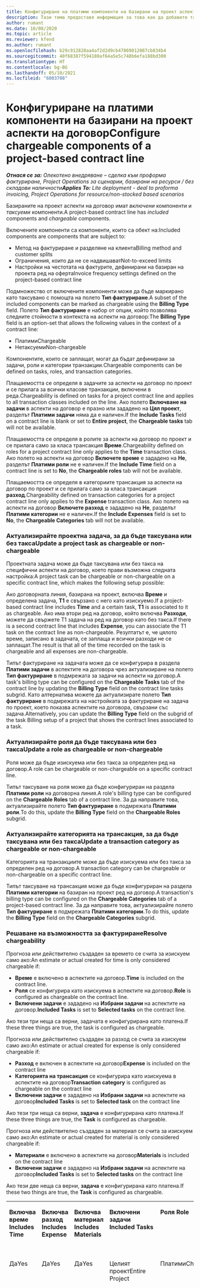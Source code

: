 ```yaml
---
title: Конфигуриране на платими компоненти на базирани на проект аспекти на договор
description: Тази тема предоставя информация за това как да добавите таксуеми компоненти към договорни линии в Project Operations.
author: rumant
ms.date: 10/08/2020
ms.topic: article
ms.reviewer: kfend
ms.author: rumant
ms.openlocfilehash: b29c912828aa4af2d2d9cb47869012087cb834b4
ms.sourcegitcommit: 40f68387f594180af64a5e5c748b6efa188bd300
ms.translationtype: HT
ms.contentlocale: bg-BG
ms.lasthandoff: 05/10/2021
ms.locfileid: "6003708"
---
```

# <a name="configure-chargeable-components-of-a-project-based-contract-line"></a><span data-ttu-id="b51c4-103">Конфигуриране на платими компоненти на базирани на проект аспекти на договор</span><span class="sxs-lookup"><span data-stu-id="b51c4-103">Configure chargeable components of a project-based contract line</span></span>

<span data-ttu-id="b51c4-104">_**Отнася се за:** Олекотено внедряване – сделка към проформа фактуриране, Project Operations за сценарии, базирани на ресурси / без складови наличности_</span><span class="sxs-lookup"><span data-stu-id="b51c4-104">_**Applies To:** Lite deployment - deal to proforma invoicing, Project Operations for resource/non-stocked based scenarios_</span></span>

<span data-ttu-id="b51c4-105">Базираните на проект аспекти на договор имат *включени* компоненти и *таксуеми* компоненти.</span><span class="sxs-lookup"><span data-stu-id="b51c4-105">A project-based contract line has *included* components and *chargeable* components.</span></span>

<span data-ttu-id="b51c4-106">Включените компоненти са компоненти, които са обект на:</span><span class="sxs-lookup"><span data-stu-id="b51c4-106">Included components are components that are subject to:</span></span>

  - <span data-ttu-id="b51c4-107">Метод на фактуриране и разделяне на клиента</span><span class="sxs-lookup"><span data-stu-id="b51c4-107">Billing method and customer splits</span></span>
  - <span data-ttu-id="b51c4-108">Ограничения, които да не се надвишават</span><span class="sxs-lookup"><span data-stu-id="b51c4-108">Not-to-exceed limits</span></span> 
  - <span data-ttu-id="b51c4-109">Настройки на честотата на фактурите, дефинирани на базиран на проекта ред на оферта</span><span class="sxs-lookup"><span data-stu-id="b51c4-109">Invoice frequency settings defined on the project-based contract line</span></span>

<span data-ttu-id="b51c4-110">Подмножество от включените компоненти може да бъде маркирано като таксувано с помощта на полето **Тип фактуриране**.</span><span class="sxs-lookup"><span data-stu-id="b51c4-110">A subset of the included components can be marked as chargeable using the **Billing Type** field.</span></span> <span data-ttu-id="b51c4-111">Полето **Тип фактуриране** е набор от опции, който позволява следните стойности в контекста на аспекти на договор:</span><span class="sxs-lookup"><span data-stu-id="b51c4-111">The **Billing Type** field is an option-set that allows the following values in the context of a contract line:</span></span>

  - <span data-ttu-id="b51c4-112">Платими</span><span class="sxs-lookup"><span data-stu-id="b51c4-112">Chargeable</span></span>
  - <span data-ttu-id="b51c4-113">Нетаксуеми</span><span class="sxs-lookup"><span data-stu-id="b51c4-113">Non-chargeable</span></span>

<span data-ttu-id="b51c4-114">Компонентите, които се заплащат, могат да бъдат дефинирани за задачи, роли и категории транзакции.</span><span class="sxs-lookup"><span data-stu-id="b51c4-114">Chargeable components can be defined on tasks, roles, and transaction categories.</span></span>

<span data-ttu-id="b51c4-115">Плащаемостта се определя в задачите за аспекти на договор по проект и се прилага за всички класове транзакции, включени в реда.</span><span class="sxs-lookup"><span data-stu-id="b51c4-115">Chargeability is defined on tasks for a project contract line and applies to all transaction classes included on the line.</span></span> <span data-ttu-id="b51c4-116">Ако полето **Включване на задачи** в аспекти на договор е празно или зададено на **Цял проект**, разделът **Платими задачи** няма да е наличен.</span><span class="sxs-lookup"><span data-stu-id="b51c4-116">If the **Include Tasks** field on a contract line is blank or set to **Entire project**, the **Chargeable tasks** tab will not be available.</span></span>

<span data-ttu-id="b51c4-117">Плащаемостта се определя в ролите за аспекти на договор по проект и се прилага само за класа трансакция **Време**.</span><span class="sxs-lookup"><span data-stu-id="b51c4-117">Chargeability defined on roles for a project contract line only applies to the **Time** transaction class.</span></span> <span data-ttu-id="b51c4-118">Ако полето на аспекти на договор **Включете време** е зададено на **Не**, разделът **Платими роли** не е наличен.</span><span class="sxs-lookup"><span data-stu-id="b51c4-118">If the **Include Time** field on a contract line is set to **No**, the **Chargeable roles** tab will not be available.</span></span>

<span data-ttu-id="b51c4-119">Плащаемостта се определя в категориите трансакция за аспекти на договор по проект и се прилага само за класа трансакция **разход**.</span><span class="sxs-lookup"><span data-stu-id="b51c4-119">Chargeability defined on transaction categories for a project contract line only applies to the **Expense** transaction class.</span></span> <span data-ttu-id="b51c4-120">Ако полето на аспекти на договор **Включете разход** е зададено на **Не**, разделът **Платими категории** не е наличен.</span><span class="sxs-lookup"><span data-stu-id="b51c4-120">If the **Include Expenses** field is set to **No**, the **Chargeable Categories** tab will not be available.</span></span>

### <a name="update-a-project-task-as-chargeable-or-non-chargeable"></a><span data-ttu-id="b51c4-121">Актуализирайте проектна задача, за да бъде таксувана или без такса</span><span class="sxs-lookup"><span data-stu-id="b51c4-121">Update a project task as chargeable or non-chargeable</span></span>

<span data-ttu-id="b51c4-122">Проектната задача може да бъде таксувана или без такса на специфични аспекти на договор, което прави възможна следната настройка:</span><span class="sxs-lookup"><span data-stu-id="b51c4-122">A project task can be chargeable or non-chargeable on a specific contract line, which makes the following setup possible:</span></span>

<span data-ttu-id="b51c4-123">Ако договорната линия, базирана на проект, включва **Време** и определена задача, **Т1** е свързано с него като изискуемо.</span><span class="sxs-lookup"><span data-stu-id="b51c4-123">If a project-based contract line includes **Time** and a certain task, **T1** is associated to it as chargeable.</span></span> <span data-ttu-id="b51c4-124">Ако има втори ред на договор, който включва **Разходи**, можете да свържете Т1 задача на ред на договор като без такса.</span><span class="sxs-lookup"><span data-stu-id="b51c4-124">If there is a second contract line that includes **Expense**, you can associate the T1 task on the contract line as non-chargeable.</span></span> <span data-ttu-id="b51c4-125">Резултатът е, че цялото време, записано в задачата, се заплаща и всички разходи не се заплащат.</span><span class="sxs-lookup"><span data-stu-id="b51c4-125">The result is that all of the time recorded on the task is chargeable and all expenses are non-chargeable.</span></span>

<span data-ttu-id="b51c4-126">Типът фактуриране на задачата може да се конфигурира в раздела **Платими задачи** в аспектите на договора чрез актуализиране на полето **Тип фактуриране** в подмрежата за задачи на аспекти на договор.</span><span class="sxs-lookup"><span data-stu-id="b51c4-126">A task's billing type can be configured on the **Chargeable Tasks** tab of the contract line by updating the **Billing Type** field on the contract line tasks subgrid.</span></span> <span data-ttu-id="b51c4-127">Като алтернатива можете да актуализирате полето **Тип фактуриране** в подмрежата на настройката за фактуриране на задача по проект, което показва аспектите на договора, свързани със задача.</span><span class="sxs-lookup"><span data-stu-id="b51c4-127">Alternatively, you can update the **Billing Type** field on the subgrid of the task Billing setup of a project that shows the contract lines associated to a task.</span></span>

### <a name="update-a-role-as-chargeable-or-non-chargeable"></a><span data-ttu-id="b51c4-128">Актуализирайте роля да бъде таксувана или без такса</span><span class="sxs-lookup"><span data-stu-id="b51c4-128">Update a role as chargeable or non-chargeable</span></span>

<span data-ttu-id="b51c4-129">Роля може да бъде изискуема или без такса за определен ред на договор.</span><span class="sxs-lookup"><span data-stu-id="b51c4-129">A role can be chargeable or non-chargeable on a specific contract line.</span></span>

<span data-ttu-id="b51c4-130">Типът таксуване на роля може да бъде конфигуриран на раздела **Платими роли** на договорна линия.</span><span class="sxs-lookup"><span data-stu-id="b51c4-130">A role's billing type can be configured on the **Chargeable Roles** tab of a contract line.</span></span> <span data-ttu-id="b51c4-131">За да направите това, актуализирайте полето **Тип фактуриране** в подмрежата **Платими роли**.</span><span class="sxs-lookup"><span data-stu-id="b51c4-131">To do this, update the **Billing Type** field on the **Chargeable Roles** subgrid.</span></span>

### <a name="update-a-transaction-category-as-chargeable-or-non-chargeable"></a><span data-ttu-id="b51c4-132">Актуализирайте категорията на трансакция, за да бъде таксувана или без такса</span><span class="sxs-lookup"><span data-stu-id="b51c4-132">Update a transaction category as chargeable or non-chargeable</span></span>

<span data-ttu-id="b51c4-133">Категорията на транзакциите може да бъде изискуема или без такса за определен ред на договор.</span><span class="sxs-lookup"><span data-stu-id="b51c4-133">A transaction category can be chargeable or non-chargeable on a specific contract line.</span></span>

<span data-ttu-id="b51c4-134">Типът таксуване на трансакция може да бъде конфигуриран на раздела **Платими категории** на базиран на проект ред на договор.</span><span class="sxs-lookup"><span data-stu-id="b51c4-134">A transaction's billing type can be configured on the **Chargeable Categories** tab of a project-based contract line.</span></span> <span data-ttu-id="b51c4-135">За да направите това, актуализирайте полето **Тип фактуриране** в подмрежата **Платими категории**.</span><span class="sxs-lookup"><span data-stu-id="b51c4-135">To do this, update the **Billing Type** field on the **Chargeable Categories** subgrid.</span></span>

### <a name="resolve-chargeability"></a><span data-ttu-id="b51c4-136">Решаване на възможността за фактуриране</span><span class="sxs-lookup"><span data-stu-id="b51c4-136">Resolve chargeability</span></span>

<span data-ttu-id="b51c4-137">Прогноза или действително създаден за времето се счита за изискуем само ако:</span><span class="sxs-lookup"><span data-stu-id="b51c4-137">An estimate or actual created for time is only considered chargeable if:</span></span>

   - <span data-ttu-id="b51c4-138">**Време** е включено в аспектите на договор.</span><span class="sxs-lookup"><span data-stu-id="b51c4-138">**Time** is included on the contract line.</span></span>
   - <span data-ttu-id="b51c4-139">**Роля** се конфигурира като изискуема в аспектите на договор.</span><span class="sxs-lookup"><span data-stu-id="b51c4-139">**Role** is configured as chargeable on the contract line.</span></span>
   - <span data-ttu-id="b51c4-140">**Включени задачи** е зададено на **Избрани задачи** на аспектите на договор.</span><span class="sxs-lookup"><span data-stu-id="b51c4-140">**Included Tasks** is set to **Selected tasks** on the contract line.</span></span>
 
 <span data-ttu-id="b51c4-141">Ако тези три неща са верни, задачата е конфигурирана като платена.</span><span class="sxs-lookup"><span data-stu-id="b51c4-141">If these three things are true, the task is configured as chargeable.</span></span> 

<span data-ttu-id="b51c4-142">Прогноза или действително създаден за разход се счита за изискуем само ако:</span><span class="sxs-lookup"><span data-stu-id="b51c4-142">An estimate or actual created for expense is only considered chargeable if:</span></span>

   - <span data-ttu-id="b51c4-143">**Разход** е включен в аспектите на договор</span><span class="sxs-lookup"><span data-stu-id="b51c4-143">**Expense** is included on the contract line</span></span>
   - <span data-ttu-id="b51c4-144">**Категорията на трансакция** се конфигурира като изискуема в аспектите на договор</span><span class="sxs-lookup"><span data-stu-id="b51c4-144">**Transaction category** is configured as chargeable on the contract line</span></span>
   - <span data-ttu-id="b51c4-145">**Включени задачи** е зададено на **Избрани задачи** на аспектите на договор</span><span class="sxs-lookup"><span data-stu-id="b51c4-145">**Included Tasks** is set to **Selected task** on the contract line</span></span>
  
 <span data-ttu-id="b51c4-146">Ако тези три неща са верни, **задача** е конфигурирана като платена.</span><span class="sxs-lookup"><span data-stu-id="b51c4-146">If these three things are true, the **Task** is configured as chargeable.</span></span> 

<span data-ttu-id="b51c4-147">Прогноза или действително създаден за материал се счита за изискуем само ако:</span><span class="sxs-lookup"><span data-stu-id="b51c4-147">An estimate or actual created for material is only considered chargeable if:</span></span>

   - <span data-ttu-id="b51c4-148">**Материали** е включено в аспектите на договор</span><span class="sxs-lookup"><span data-stu-id="b51c4-148">**Materials** is included on the contract line</span></span>
   - <span data-ttu-id="b51c4-149">**Включени задачи** е зададено на **Избрани задачи** на аспектите на договор</span><span class="sxs-lookup"><span data-stu-id="b51c4-149">**Included Tasks** is set to **Selected tasks** on the contract line</span></span>

<span data-ttu-id="b51c4-150">Ако тези две неща са верни, **задача** е конфигурирана като платена.</span><span class="sxs-lookup"><span data-stu-id="b51c4-150">If these two things are true, the **Task** is configured as chargeable.</span></span> 

<table border="0" cellspacing="0" cellpadding="0">
    <tbody>
        <tr>
            <td width="70" valign="top">
                <p><span data-ttu-id="b51c4-151">
                    <strong>Включва време</strong>
                </span><span class="sxs-lookup"><span data-stu-id="b51c4-151">
                    <strong>Includes Time</strong>
                </span></span></p>
            </td>
            <td width="78" valign="top">
                <p><span data-ttu-id="b51c4-152">
                    <strong>Включва разход</strong>
                    <strong></strong>
                </span><span class="sxs-lookup"><span data-stu-id="b51c4-152">
                    <strong>Includes Expense</strong>
                    <strong></strong>
                </span></span></p>
            </td>
            <td width="63" valign="top">
                <p><span data-ttu-id="b51c4-153">
                    <strong>Включва материал</strong>
                    <strong></strong>
                </span><span class="sxs-lookup"><span data-stu-id="b51c4-153">
                    <strong>Includes Materials</strong>
                    <strong></strong>
                </span></span></p>
            </td>
            <td width="75" valign="top">
                <p><span data-ttu-id="b51c4-154">
                    <strong>Включени задачи</strong>
                    <strong></strong>
                </span><span class="sxs-lookup"><span data-stu-id="b51c4-154">
                    <strong>Included Tasks</strong>
                    <strong></strong>
                </span></span></p>
            </td>
            <td width="65" valign="top">
                <p><span data-ttu-id="b51c4-155">
                    <strong>Роля</strong>
                    <strong></strong>
                </span><span class="sxs-lookup"><span data-stu-id="b51c4-155">
                    <strong>Role</strong>
                    <strong></strong>
                </span></span></p>
            </td>
            <td width="70" valign="top">
                <p><span data-ttu-id="b51c4-156">
                    <strong>Категория</strong>
                    <strong></strong>
                </span><span class="sxs-lookup"><span data-stu-id="b51c4-156">
                    <strong>Category</strong>
                    <strong></strong>
                </span></span></p>
            </td>
            <td width="65" valign="top">
                <p><span data-ttu-id="b51c4-157">
                    <strong>Задача</strong>
                    <strong></strong>
                </span><span class="sxs-lookup"><span data-stu-id="b51c4-157">
                    <strong>Task</strong>
                    <strong></strong>
                </span></span></p>
            </td>
            <td width="350" valign="top">
                <p><span data-ttu-id="b51c4-158">
                    <strong>Въздействие на таксуемостта</strong>
                </span><span class="sxs-lookup"><span data-stu-id="b51c4-158">
                    <strong>Chargeability impact</strong>
                </span></span></p>
            </td>
        </tr>
        <tr>
            <td width="70" valign="top">
                <p>
<span data-ttu-id="b51c4-159">Да</span><span class="sxs-lookup"><span data-stu-id="b51c4-159">Yes</span></span> </p>
            </td>
            <td width="78" valign="top">
                <p>
<span data-ttu-id="b51c4-160">Да</span><span class="sxs-lookup"><span data-stu-id="b51c4-160">Yes</span></span> </p>
            </td>
            <td width="63" valign="top">
                <p>
<span data-ttu-id="b51c4-161">Да</span><span class="sxs-lookup"><span data-stu-id="b51c4-161">Yes</span></span> </p>
            </td>
            <td width="75" valign="top">
                <p>
<span data-ttu-id="b51c4-162">Целият проект</span><span class="sxs-lookup"><span data-stu-id="b51c4-162">Entire Project</span></span> </p>
            </td>
            <td width="65" valign="top">
                <p>
<span data-ttu-id="b51c4-163">Платими</span><span class="sxs-lookup"><span data-stu-id="b51c4-163">Chargeable</span></span> </p>
            </td>
            <td width="70" valign="top">
                <p>
<span data-ttu-id="b51c4-164">Платими</span><span class="sxs-lookup"><span data-stu-id="b51c4-164">Chargeable</span></span> </p>
            </td>
            <td width="65" valign="top">
                <p>
<span data-ttu-id="b51c4-165">Не може да бъде зададено</span><span class="sxs-lookup"><span data-stu-id="b51c4-165">Can't be set</span></span> </p>
            </td>
            <td width="350" valign="top">
                <p>
<span data-ttu-id="b51c4-166">Таксуване по действително време: <strong>Платимо</strong>
                </span><span class="sxs-lookup"><span data-stu-id="b51c4-166">Billing on a time actual: <strong>Chargeable</strong>
                </span></span></p>
                <p>
<span data-ttu-id="b51c4-167">Вид на фактурирането за действителни разходи: <strong>Платимо</strong>
                </span><span class="sxs-lookup"><span data-stu-id="b51c4-167">Billing type on expense actual: <strong>Chargeable</strong>
                </span></span></p>
                <p>
<span data-ttu-id="b51c4-168">Вид на фактурирането за действителни данни за материал: <strong>Платимо</strong>
                </span><span class="sxs-lookup"><span data-stu-id="b51c4-168">Billing type on material actual: <strong>Chargeable</strong>
                </span></span></p>
            </td>
        </tr>
        <tr>
            <td width="70" valign="top">
                <p>
<span data-ttu-id="b51c4-169">Да</span><span class="sxs-lookup"><span data-stu-id="b51c4-169">Yes</span></span> </p>
            </td>
            <td width="78" valign="top">
                <p>
<span data-ttu-id="b51c4-170">Да</span><span class="sxs-lookup"><span data-stu-id="b51c4-170">Yes</span></span> </p>
            </td>
            <td width="63" valign="top">
                <p>
<span data-ttu-id="b51c4-171">Да</span><span class="sxs-lookup"><span data-stu-id="b51c4-171">Yes</span></span> </p>
            </td>
            <td width="75" valign="top">
                <p>
<span data-ttu-id="b51c4-172">Само избрани задачи</span><span class="sxs-lookup"><span data-stu-id="b51c4-172">Selected tasks only</span></span> </p>
            </td>
            <td width="65" valign="top">
                <p>
<span data-ttu-id="b51c4-173">Платими</span><span class="sxs-lookup"><span data-stu-id="b51c4-173">Chargeable</span></span> </p>
            </td>
            <td width="70" valign="top">
                <p>
<span data-ttu-id="b51c4-174">Платими</span><span class="sxs-lookup"><span data-stu-id="b51c4-174">Chargeable</span></span> </p>
            </td>
            <td width="65" valign="top">
                <p>
<span data-ttu-id="b51c4-175">Платими</span><span class="sxs-lookup"><span data-stu-id="b51c4-175">Chargeable</span></span> </p>
            </td>
            <td width="350" valign="top">
                <p>
<span data-ttu-id="b51c4-176">Таксуване по действително време: <strong>Платимо</strong>
                </span><span class="sxs-lookup"><span data-stu-id="b51c4-176">Billing on a time actual: <strong>Chargeable</strong>
                </span></span></p>
                <p>
<span data-ttu-id="b51c4-177">Вид на фактурирането за действителни разходи: <strong>Платимо</strong>
                </span><span class="sxs-lookup"><span data-stu-id="b51c4-177">Billing type on expense actual: <strong>Chargeable</strong>
                </span></span></p>
                <p>
<span data-ttu-id="b51c4-178">Вид на фактурирането за действителни данни за материал: <strong>Платимо</strong>
                </span><span class="sxs-lookup"><span data-stu-id="b51c4-178">Billing type on material actual: <strong>Chargeable</strong>
                </span></span></p>
            </td>
        </tr>
        <tr>
            <td width="70" valign="top">
                <p>
<span data-ttu-id="b51c4-179">Да</span><span class="sxs-lookup"><span data-stu-id="b51c4-179">Yes</span></span> </p>
            </td>
            <td width="78" valign="top">
                <p>
<span data-ttu-id="b51c4-180">Да</span><span class="sxs-lookup"><span data-stu-id="b51c4-180">Yes</span></span> </p>
            </td>
            <td width="63" valign="top">
                <p>
<span data-ttu-id="b51c4-181">Да</span><span class="sxs-lookup"><span data-stu-id="b51c4-181">Yes</span></span> </p>
            </td>
            <td width="75" valign="top">
                <p>
<span data-ttu-id="b51c4-182">Само избрани задачи</span><span class="sxs-lookup"><span data-stu-id="b51c4-182">Selected tasks only</span></span> </p>
            </td>
            <td width="65" valign="top">
                <p><span data-ttu-id="b51c4-183">
                    <strong>Нетаксуемо</strong>
                </span><span class="sxs-lookup"><span data-stu-id="b51c4-183">
                    <strong>Non - Chargeable</strong>
                </span></span></p>
            </td>
            <td width="70" valign="top">
                <p>
<span data-ttu-id="b51c4-184">Платими</span><span class="sxs-lookup"><span data-stu-id="b51c4-184">Chargeable</span></span> </p>
            </td>
            <td width="65" valign="top">
                <p>
<span data-ttu-id="b51c4-185">Платими</span><span class="sxs-lookup"><span data-stu-id="b51c4-185">Chargeable</span></span> </p>
            </td>
            <td width="350" valign="top">
                <p>
<span data-ttu-id="b51c4-186">Таксуване по действително време: <strong>Неплатимо</strong>
                </span><span class="sxs-lookup"><span data-stu-id="b51c4-186">Billing on a time actual: <strong>Non-Chargeable</strong>
                </span></span></p>
                <p>
<span data-ttu-id="b51c4-187">Вид на фактурирането за действителни разходи: Платимо</span><span class="sxs-lookup"><span data-stu-id="b51c4-187">Billing type on expense actual: Chargeable</span></span> </p>
                <p>
<span data-ttu-id="b51c4-188">Вид на фактурирането за действителни данни за материал: Платимо</span><span class="sxs-lookup"><span data-stu-id="b51c4-188">Billing type on material actual: Chargeable</span></span> </p>
            </td>
        </tr>
        <tr>
            <td width="70" valign="top">
                <p>
<span data-ttu-id="b51c4-189">Да</span><span class="sxs-lookup"><span data-stu-id="b51c4-189">Yes</span></span> </p>
            </td>
            <td width="78" valign="top">
                <p>
<span data-ttu-id="b51c4-190">Да</span><span class="sxs-lookup"><span data-stu-id="b51c4-190">Yes</span></span> </p>
            </td>
            <td width="63" valign="top">
                <p>
<span data-ttu-id="b51c4-191">Да</span><span class="sxs-lookup"><span data-stu-id="b51c4-191">Yes</span></span> </p>
            </td>
            <td width="75" valign="top">
                <p>
<span data-ttu-id="b51c4-192">Само избрани задачи</span><span class="sxs-lookup"><span data-stu-id="b51c4-192">Selected tasks only</span></span> </p>
            </td>
            <td width="65" valign="top">
                <p>
<span data-ttu-id="b51c4-193">Платими</span><span class="sxs-lookup"><span data-stu-id="b51c4-193">Chargeable</span></span> </p>
            </td>
            <td width="70" valign="top">
                <p>
<span data-ttu-id="b51c4-194">Платими</span><span class="sxs-lookup"><span data-stu-id="b51c4-194">Chargeable</span></span> </p>
            </td>
            <td width="65" valign="top">
                <p><span data-ttu-id="b51c4-195">
                    <strong>Нетаксуемо</strong>
                </span><span class="sxs-lookup"><span data-stu-id="b51c4-195">
                    <strong>Non-Chargeable</strong>
                </span></span></p>
            </td>
            <td width="350" valign="top">
                <p>
<span data-ttu-id="b51c4-196">Таксуване по действително време: <strong>Неплатимо</strong>
                </span><span class="sxs-lookup"><span data-stu-id="b51c4-196">Billing on a time actual: <strong>Non-Chargeable</strong>
                </span></span></p>
                <p>
<span data-ttu-id="b51c4-197">Вид на фактурирането за действителни разходи: <strong>Неплатимо</strong>
                </span><span class="sxs-lookup"><span data-stu-id="b51c4-197">Billing type on expense actual: <strong>Non-Chargeable</strong>
                </span></span></p>
                <p>
<span data-ttu-id="b51c4-198">Вид на фактурирането за действителни данни за материал: <strong>Неплатимо</strong>
                </span><span class="sxs-lookup"><span data-stu-id="b51c4-198">Billing type on material actual: <strong>Non-Chargeable</strong>
                </span></span></p>
            </td>
        </tr>
        <tr>
            <td width="70" valign="top">
                <p>
<span data-ttu-id="b51c4-199">Да</span><span class="sxs-lookup"><span data-stu-id="b51c4-199">Yes</span></span> </p>
            </td>
            <td width="78" valign="top">
                <p>
<span data-ttu-id="b51c4-200">Да</span><span class="sxs-lookup"><span data-stu-id="b51c4-200">Yes</span></span> </p>
            </td>
            <td width="63" valign="top">
                <p>
<span data-ttu-id="b51c4-201">Да</span><span class="sxs-lookup"><span data-stu-id="b51c4-201">Yes</span></span> </p>
            </td>
            <td width="75" valign="top">
                <p>
<span data-ttu-id="b51c4-202">Само избрани задачи</span><span class="sxs-lookup"><span data-stu-id="b51c4-202">Selected tasks only</span></span> </p>
            </td>
            <td width="65" valign="top">
                <p><span data-ttu-id="b51c4-203">
                    <strong>Нетаксуемо</strong>
                </span><span class="sxs-lookup"><span data-stu-id="b51c4-203">
                    <strong>Non-Chargeable</strong>
                </span></span></p>
            </td>
            <td width="70" valign="top">
                <p>
<span data-ttu-id="b51c4-204">Платими</span><span class="sxs-lookup"><span data-stu-id="b51c4-204">Chargeable</span></span> </p>
            </td>
            <td width="65" valign="top">
                <p><span data-ttu-id="b51c4-205">
                    <strong>Нетаксуемо</strong>
                </span><span class="sxs-lookup"><span data-stu-id="b51c4-205">
                    <strong>Non- Chargeable</strong>
                </span></span></p>
            </td>
            <td width="350" valign="top">
                <p>
<span data-ttu-id="b51c4-206">Таксуване по действително време: <strong>Неплатимо</strong>
                </span><span class="sxs-lookup"><span data-stu-id="b51c4-206">Billing on a time actual: <strong>Non-Chargeable</strong>
                </span></span></p>
                <p>
<span data-ttu-id="b51c4-207">Вид на фактурирането за действителни разходи: <strong>Неплатимо</strong>
                </span><span class="sxs-lookup"><span data-stu-id="b51c4-207">Billing type on expense actual: <strong>Non-Chargeable</strong>
                </span></span></p>
                <p>
<span data-ttu-id="b51c4-208">Вид на фактурирането за действителни данни за материал: <strong>Неплатимо</strong>
                </span><span class="sxs-lookup"><span data-stu-id="b51c4-208">Billing type on material actual: <strong> Non-Chargeable</strong>
                </span></span></p>
            </td>
        </tr>
        <tr>
            <td width="70" valign="top">
                <p>
<span data-ttu-id="b51c4-209">Да</span><span class="sxs-lookup"><span data-stu-id="b51c4-209">Yes</span></span> </p>
            </td>
            <td width="78" valign="top">
                <p>
<span data-ttu-id="b51c4-210">Да</span><span class="sxs-lookup"><span data-stu-id="b51c4-210">Yes</span></span> </p>
            </td>
            <td width="63" valign="top">
                <p>
<span data-ttu-id="b51c4-211">Да</span><span class="sxs-lookup"><span data-stu-id="b51c4-211">Yes</span></span> </p>
            </td>
            <td width="75" valign="top">
                <p>
<span data-ttu-id="b51c4-212">Само избрани задачи</span><span class="sxs-lookup"><span data-stu-id="b51c4-212">Selected tasks only</span></span> </p>
            </td>
            <td width="65" valign="top">
                <p><span data-ttu-id="b51c4-213">
                    <strong>Нетаксуемо</strong>
                </span><span class="sxs-lookup"><span data-stu-id="b51c4-213">
                    <strong>Non-Chargeable</strong>
                </span></span></p>
            </td>
            <td width="70" valign="top">
                <p><span data-ttu-id="b51c4-214">
                    <strong>Нетаксуемо</strong>
                </span><span class="sxs-lookup"><span data-stu-id="b51c4-214">
                    <strong>Non-Chargeable</strong>
                </span></span></p>
            </td>
            <td width="65" valign="top">
                <p>
<span data-ttu-id="b51c4-215">Платими</span><span class="sxs-lookup"><span data-stu-id="b51c4-215">Chargeable</span></span> </p>
            </td>
            <td width="350" valign="top">
                <p>
<span data-ttu-id="b51c4-216">Таксуване по действително време: <strong>Неплатимо</strong>
                </span><span class="sxs-lookup"><span data-stu-id="b51c4-216">Billing on a time actual: <strong>Non-Chargeable</strong>
                </span></span></p>
                <p>
<span data-ttu-id="b51c4-217">Вид на фактурирането за действителни разходи: <strong>Неплатимо</strong>
                </span><span class="sxs-lookup"><span data-stu-id="b51c4-217">Billing type on expense actual: <strong> Non-Chargeable</strong>
                </span></span></p>
                <p>
<span data-ttu-id="b51c4-218">Вид на фактурирането за действителни данни за материал: Платимо</span><span class="sxs-lookup"><span data-stu-id="b51c4-218">Billing type on material actual: Chargeable</span></span> </p>
            </td>
        </tr>
        <tr>
            <td width="70" valign="top">
                <p><span data-ttu-id="b51c4-219">
                    <strong>No</strong>
                </span><span class="sxs-lookup"><span data-stu-id="b51c4-219">
                    <strong>No</strong>
                </span></span></p>
            </td>
            <td width="78" valign="top">
                <p>
<span data-ttu-id="b51c4-220">Да</span><span class="sxs-lookup"><span data-stu-id="b51c4-220">Yes</span></span> </p>
            </td>
            <td width="63" valign="top">
                <p>
<span data-ttu-id="b51c4-221">Да</span><span class="sxs-lookup"><span data-stu-id="b51c4-221">Yes</span></span> </p>
            </td>
            <td width="75" valign="top">
                <p>
<span data-ttu-id="b51c4-222">Целият проект</span><span class="sxs-lookup"><span data-stu-id="b51c4-222">Entire Project</span></span> </p>
            </td>
            <td width="65" valign="top">
                <p>
<span data-ttu-id="b51c4-223">Не може да бъде зададено</span><span class="sxs-lookup"><span data-stu-id="b51c4-223">Can't be set</span></span> </p>
            </td>
            <td width="70" valign="top">
                <p><span data-ttu-id="b51c4-224">
                    <strong>Платими</strong>
                </span><span class="sxs-lookup"><span data-stu-id="b51c4-224">
                    <strong>Chargeable</strong>
                </span></span></p>
            </td>
            <td width="65" valign="top">
                <p>
<span data-ttu-id="b51c4-225">Не може да бъде зададено</span><span class="sxs-lookup"><span data-stu-id="b51c4-225">Can't be set</span></span> </p>
            </td>
            <td width="350" valign="top">
                <p>
<span data-ttu-id="b51c4-226">Таксуване по действително време: <strong>Неналично</strong>
                </span><span class="sxs-lookup"><span data-stu-id="b51c4-226">Billing on a time actual: <strong>Not available</strong>
                </span></span></p>
                <p>
<span data-ttu-id="b51c4-227">Вид на фактурирането за действителни разходи: Платимо</span><span class="sxs-lookup"><span data-stu-id="b51c4-227">Billing type on expense actual: Chargeable</span></span> </p>
                <p>
<span data-ttu-id="b51c4-228">Вид на фактурирането за действителни данни за материал: Платимо</span><span class="sxs-lookup"><span data-stu-id="b51c4-228">Billing type on material actual: Chargeable</span></span> </p>
            </td>
        </tr>
        <tr>
            <td width="70" valign="top">
                <p><span data-ttu-id="b51c4-229">
                    <strong>No</strong>
                </span><span class="sxs-lookup"><span data-stu-id="b51c4-229">
                    <strong>No</strong>
                </span></span></p>
            </td>
            <td width="78" valign="top">
                <p>
<span data-ttu-id="b51c4-230">Да</span><span class="sxs-lookup"><span data-stu-id="b51c4-230">Yes</span></span> </p>
            </td>
            <td width="63" valign="top">
                <p>
<span data-ttu-id="b51c4-231">Да</span><span class="sxs-lookup"><span data-stu-id="b51c4-231">Yes</span></span> </p>
            </td>
            <td width="75" valign="top">
                <p>
<span data-ttu-id="b51c4-232">Целият проект</span><span class="sxs-lookup"><span data-stu-id="b51c4-232">Entire Project</span></span> </p>
            </td>
            <td width="65" valign="top">
                <p>
<span data-ttu-id="b51c4-233">Не може да бъде зададено</span><span class="sxs-lookup"><span data-stu-id="b51c4-233">Can't be set</span></span> </p>
            </td>
            <td width="70" valign="top">
                <p><span data-ttu-id="b51c4-234">
                    <strong>Нетаксуемо</strong>
                </span><span class="sxs-lookup"><span data-stu-id="b51c4-234">
                    <strong>Non-Chargeable</strong>
                </span></span></p>
            </td>
            <td width="65" valign="top">
                <p>
<span data-ttu-id="b51c4-235">Не може да бъде зададено</span><span class="sxs-lookup"><span data-stu-id="b51c4-235">Can't be set</span></span> </p>
            </td>
            <td width="350" valign="top">
                <p>
<span data-ttu-id="b51c4-236">Таксуване по действително време: <strong>Неналично</strong>
                </span><span class="sxs-lookup"><span data-stu-id="b51c4-236">Billing on a time actual: <strong>Not available</strong>
                </span></span></p>
                <p>
<span data-ttu-id="b51c4-237">Вид на фактурирането за действителни разходи: <strong>Неплатимо</strong>
                </span><span class="sxs-lookup"><span data-stu-id="b51c4-237">Billing type on expense actual: <strong> Non-chargeable</strong>
                </span></span></p>
                <p>
<span data-ttu-id="b51c4-238">Вид на фактурирането за действителни данни за материал: Платимо</span><span class="sxs-lookup"><span data-stu-id="b51c4-238">Billing type on material actual: Chargeable</span></span> </p>
            </td>
        </tr>
        <tr>
            <td width="70" valign="top">
                <p>
<span data-ttu-id="b51c4-239">Да</span><span class="sxs-lookup"><span data-stu-id="b51c4-239">Yes</span></span> </p>
            </td>
            <td width="78" valign="top">
                <p><span data-ttu-id="b51c4-240">
                    <strong>No</strong>
                </span><span class="sxs-lookup"><span data-stu-id="b51c4-240">
                    <strong>No</strong>
                </span></span></p>
            </td>
            <td width="63" valign="top">
                <p>
<span data-ttu-id="b51c4-241">Да</span><span class="sxs-lookup"><span data-stu-id="b51c4-241">Yes</span></span> </p>
            </td>
            <td width="75" valign="top">
                <p>
<span data-ttu-id="b51c4-242">Целият проект</span><span class="sxs-lookup"><span data-stu-id="b51c4-242">Entire Project</span></span> </p>
            </td>
            <td width="65" valign="top">
                <p>
<span data-ttu-id="b51c4-243">Платими</span><span class="sxs-lookup"><span data-stu-id="b51c4-243">Chargeable</span></span> </p>
            </td>
            <td width="70" valign="top">
                <p>
<span data-ttu-id="b51c4-244">Не може да бъде зададено</span><span class="sxs-lookup"><span data-stu-id="b51c4-244">Can't be set</span></span> </p>
            </td>
            <td width="65" valign="top">
                <p>
<span data-ttu-id="b51c4-245">Не може да бъде зададено</span><span class="sxs-lookup"><span data-stu-id="b51c4-245">Can't be set</span></span> </p>
            </td>
            <td width="350" valign="top">
                <p>
<span data-ttu-id="b51c4-246">Таксуване по действително време: Платимо</span><span class="sxs-lookup"><span data-stu-id="b51c4-246">Billing on a time actual: Chargeable</span></span> </p>
                <p>
<span data-ttu-id="b51c4-247">Вид на фактурирането за действителни разходи: <strong>Неналично</strong>
                </span><span class="sxs-lookup"><span data-stu-id="b51c4-247">Billing type on expense actual:<strong> Not available</strong>
                </span></span></p>
                <p>
<span data-ttu-id="b51c4-248">Вид на фактурирането за действителни данни за материал: Платимо</span><span class="sxs-lookup"><span data-stu-id="b51c4-248">Billing type on material actual: Chargeable</span></span> </p>
            </td>
        </tr>
        <tr>
            <td width="70" valign="top">
                <p>
<span data-ttu-id="b51c4-249">Да</span><span class="sxs-lookup"><span data-stu-id="b51c4-249">Yes</span></span> </p>
            </td>
            <td width="78" valign="top">
                <p><span data-ttu-id="b51c4-250">
                    <strong>No</strong>
                </span><span class="sxs-lookup"><span data-stu-id="b51c4-250">
                    <strong>No</strong>
                </span></span></p>
            </td>
            <td width="63" valign="top">
                <p>
<span data-ttu-id="b51c4-251">Да</span><span class="sxs-lookup"><span data-stu-id="b51c4-251">Yes</span></span> </p>
            </td>
            <td width="75" valign="top">
                <p>
<span data-ttu-id="b51c4-252">Целият проект</span><span class="sxs-lookup"><span data-stu-id="b51c4-252">Entire Project</span></span> </p>
            </td>
            <td width="65" valign="top">
                <p><span data-ttu-id="b51c4-253">
                    <strong>Нетаксуемо</strong>
                </span><span class="sxs-lookup"><span data-stu-id="b51c4-253">
                    <strong>Non-Chargeable</strong>
                </span></span></p>
            </td>
            <td width="70" valign="top">
                <p>
<span data-ttu-id="b51c4-254">Не може да бъде зададено</span><span class="sxs-lookup"><span data-stu-id="b51c4-254">Can't be set</span></span> </p>
            </td>
            <td width="65" valign="top">
                <p>
<span data-ttu-id="b51c4-255">Не може да бъде зададено</span><span class="sxs-lookup"><span data-stu-id="b51c4-255">Can't be set</span></span> </p>
            </td>
            <td width="350" valign="top">
                <p>
<span data-ttu-id="b51c4-256">Таксуване по действително време: <strong>Неплатимо </strong>
                </span><span class="sxs-lookup"><span data-stu-id="b51c4-256">Billing on a time actual: <strong>Non-chargeable </strong>
                </span></span></p>
                <p>
<span data-ttu-id="b51c4-257">Вид на фактурирането за действителни разходи: <strong>Неналично</strong>
                </span><span class="sxs-lookup"><span data-stu-id="b51c4-257">Billing type on expense actual:<strong> Not available</strong>
                </span></span></p>
                <p>
<span data-ttu-id="b51c4-258">Вид на фактурирането за действителни данни за материал: Платимо</span><span class="sxs-lookup"><span data-stu-id="b51c4-258">Billing type on material actual: Chargeable</span></span> </p>
            </td>
        </tr>
        <tr>
            <td width="70" valign="top">
                <p>
<span data-ttu-id="b51c4-259">Да</span><span class="sxs-lookup"><span data-stu-id="b51c4-259">Yes</span></span> </p>
            </td>
            <td width="78" valign="top">
                <p>
<span data-ttu-id="b51c4-260">Да</span><span class="sxs-lookup"><span data-stu-id="b51c4-260">Yes</span></span> </p>
            </td>
            <td width="63" valign="top">
                <p><span data-ttu-id="b51c4-261">
                    <strong>No</strong>
                </span><span class="sxs-lookup"><span data-stu-id="b51c4-261">
                    <strong>No</strong>
                </span></span></p>
            </td>
            <td width="75" valign="top">
                <p>
<span data-ttu-id="b51c4-262">Целият проект</span><span class="sxs-lookup"><span data-stu-id="b51c4-262">Entire Project</span></span> </p>
            </td>
            <td width="65" valign="top">
                <p>
<span data-ttu-id="b51c4-263">Платими</span><span class="sxs-lookup"><span data-stu-id="b51c4-263">Chargeable</span></span> </p>
            </td>
            <td width="70" valign="top">
                <p>
<span data-ttu-id="b51c4-264">Платими</span><span class="sxs-lookup"><span data-stu-id="b51c4-264">Chargeable</span></span> </p>
            </td>
            <td width="65" valign="top">
                <p>
<span data-ttu-id="b51c4-265">Не може да бъде зададено</span><span class="sxs-lookup"><span data-stu-id="b51c4-265">Can't be set</span></span> </p>
            </td>
            <td width="350" valign="top">
                <p>
<span data-ttu-id="b51c4-266">Таксуване по действително време: Платимо</span><span class="sxs-lookup"><span data-stu-id="b51c4-266">Billing on a time actual: Chargeable</span></span> </p>
                <p>
<span data-ttu-id="b51c4-267">Вид на фактурирането за действителни разходи: Платимо</span><span class="sxs-lookup"><span data-stu-id="b51c4-267">Billing type on expense actual: Chargeable</span></span> </p>
                <p>
<span data-ttu-id="b51c4-268">Вид на фактурирането за действителни данни за материали: <strong>Неналично</strong>
                </span><span class="sxs-lookup"><span data-stu-id="b51c4-268">Billing type on material actual: <strong> Not available</strong>
                </span></span></p>
            </td>
        </tr>
        <tr>
            <td width="70" valign="top">
                <p>
<span data-ttu-id="b51c4-269">Да</span><span class="sxs-lookup"><span data-stu-id="b51c4-269">Yes</span></span> </p>
            </td>
            <td width="78" valign="top">
                <p>
<span data-ttu-id="b51c4-270">Да</span><span class="sxs-lookup"><span data-stu-id="b51c4-270">Yes</span></span> </p>
            </td>
            <td width="63" valign="top">
                <p><span data-ttu-id="b51c4-271">
                    <strong>No</strong>
                </span><span class="sxs-lookup"><span data-stu-id="b51c4-271">
                    <strong>No</strong>
                </span></span></p>
            </td>
            <td width="75" valign="top">
                <p>
<span data-ttu-id="b51c4-272">Целият проект</span><span class="sxs-lookup"><span data-stu-id="b51c4-272">Entire Project</span></span> </p>
            </td>
            <td width="65" valign="top">
                <p><span data-ttu-id="b51c4-273">
                    <strong>Нетаксуемо</strong>
                </span><span class="sxs-lookup"><span data-stu-id="b51c4-273">
                    <strong>Non-Chargeable</strong>
                </span></span></p>
            </td>
            <td width="70" valign="top">
                <p><span data-ttu-id="b51c4-274">
                    <strong>Нетаксуеми</strong>
                </span><span class="sxs-lookup"><span data-stu-id="b51c4-274">
                    <strong>Non-chargeable</strong>
                </span></span></p>
            </td>
            <td width="65" valign="top">
                <p>
<span data-ttu-id="b51c4-275">Не може да бъде зададено</span><span class="sxs-lookup"><span data-stu-id="b51c4-275">Can't be set</span></span> </p>
            </td>
            <td width="350" valign="top">
                <p>
<span data-ttu-id="b51c4-276">Таксуване по действително време: <strong>Неплатимо </strong>
                </span><span class="sxs-lookup"><span data-stu-id="b51c4-276">Billing on a time actual: <strong>Non-chargeable </strong>
                </span></span></p>
                <p>
<span data-ttu-id="b51c4-277">Вид на фактурирането за действителни разходи: <strong>Неплатимо</strong>
                </span><span class="sxs-lookup"><span data-stu-id="b51c4-277">Billing type on expense actual:<strong> Non-chargeable </strong>
                </span></span></p>
                <p>
<span data-ttu-id="b51c4-278">Вид на фактурирането за действителни данни за материали: <strong>Неналично</strong>
                </span><span class="sxs-lookup"><span data-stu-id="b51c4-278">Billing type on material actual:<strong> Not available</strong>
                </span></span></p>
            </td>
        </tr>
    </tbody>
</table>





[!INCLUDE[footer-include](../../includes/footer-banner.md)]
